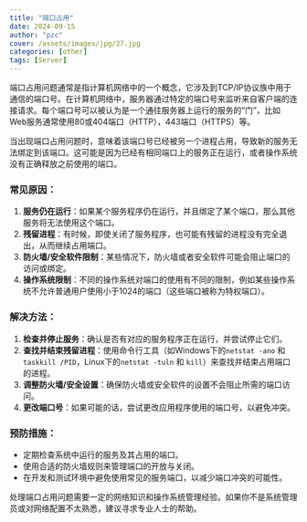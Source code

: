 ```yaml
---
title: "端口占用"
date: 2024-09-15
author: "pzc"
cover: /assets/images/jpg/27.jpg
categories: [other]
tags: [Server]
---
```

端口占用问题通常是指计算机网络中的一个概念，它涉及到TCP/IP协议族中用于通信的端口号。在计算机网络中，服务器通过特定的端口号来监听来自客户端的连接请求。每个端口号可以被认为是一个通往服务器上运行的服务的“门”，比如Web服务通常使用80或404端口（HTTP），443端口（HTTPS）等。

当出现端口占用问题时，意味着该端口号已经被另一个进程占用，导致新的服务无法绑定到该端口。这可能是因为已经有相同端口上的服务正在运行，或者操作系统没有正确释放之前使用的端口。

### 常见原因：
1. **服务仍在运行**：如果某个服务程序仍在运行，并且绑定了某个端口，那么其他服务将无法使用这个端口。
2. **残留进程**：有时候，即使关闭了服务程序，也可能有残留的进程没有完全退出，从而继续占用端口。
3. **防火墙/安全软件限制**：某些情况下，防火墙或者安全软件可能会阻止端口的访问或绑定。
4. **操作系统限制**：不同的操作系统对端口的使用有不同的限制，例如某些操作系统不允许普通用户使用小于1024的端口（这些端口被称为特权端口）。

### 解决方法：
1. **检查并停止服务**：确认是否有对应的服务程序正在运行，并尝试停止它们。
2. **查找并结束残留进程**：使用命令行工具（如Windows下的`netstat -ano` 和 `taskkill /PID`，Linux下的`netstat -tuln` 和 `kill`）来查找并结束占用端口的进程。
3. **调整防火墙/安全设置**：确保防火墙或安全软件的设置不会阻止所需的端口访问。
4. **更改端口号**：如果可能的话，尝试更改应用程序使用的端口号，以避免冲突。

### 预防措施：
- 定期检查系统中运行的服务及其占用的端口。
- 使用合适的防火墙规则来管理端口的开放与关闭。
- 在开发和测试环境中避免使用常见的服务端口，以减少端口冲突的可能性。

处理端口占用问题需要一定的网络知识和操作系统管理经验。如果你不是系统管理员或对网络配置不太熟悉，建议寻求专业人士的帮助。